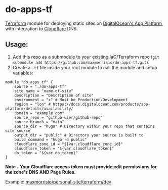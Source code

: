 # do-apps-tf

[Terraform](https://www.terraform.io) module for deploying static sites on [DigitalOcean's App Platform](https://www.digitalocean.com/products/app-platform), with integration to [Cloudflare](https://cloudflare.com) DNS.

## Usage:
1. Add this repo as a submodule to your existing IaC/Terraform repo (`git submodule add https://github.com/maxmorrisio/do-apps-tf.git`).
2. Create a `.tf` file inside your root module to call the module and setup variables:
```
module "do_apps_tf" {
	source = "./do-apps-tf"
	site_name = "name-of-site"
	description = "Description of site"
	environment = "x" # Must be Production/Development
	region = "lon" # https://docs.digitalocean.com/products/app-platform/details/availability/
	domain = "example.com"
	source_repo = "github-user/github-repo"
	source_branch = "main"
	source_dir = "hugo" # Directory within your repo that contains site source
	output_dir = "public" # Directory your source is built to
	build_command = "hugo -d public"
	cloudflare_zone_id = "${var.cloudflare_zone_id}"
	cloudflare_token = "${var.cloudflare_token}"
	do_token = "${var.do_token}"
}

```
**Note - Your Cloudflare access token must provide edit permissions for the zone's DNS AND Page Rules.**

Example: [maxmorrisio/personal-site/terraform/dev](https://github.com/maxmorrisio/personal-site/tree/main/terraform/dev)
